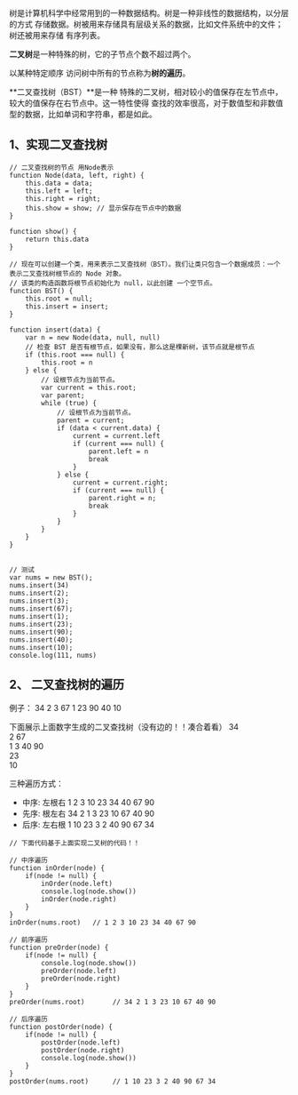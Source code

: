 树是计算机科学中经常用到的一种数据结构。树是一种非线性的数据结构，以分层的方式 存储数据。树被用来存储具有层级关系的数据，比如文件系统中的文件；树还被用来存储 有序列表。

**二叉树**是一种特殊的树，它的子节点个数不超过两个。

以某种特定顺序 访问树中所有的节点称为**树的遍历**。

**二叉查找树（BST）**是一种 特殊的二叉树，相对较小的值保存在左节点中，较大的值保存在右节点中。这一特性使得 查找的效率很高，对于数值型和非数值型的数据，比如单词和字符串，都是如此。

## 1、实现二叉查找树
```
// 二叉查找树的节点 用Node表示
function Node(data, left, right) {
	this.data = data;
	this.left = left;
	this.right = right;
	this.show = show; // 显示保存在节点中的数据
}

function show() {
	return this.data
}

// 现在可以创建一个类，用来表示二叉查找树（BST）。我们让类只包含一个数据成员：一个 表示二叉查找树根节点的 Node 对象。
// 该类的构造函数将根节点初始化为 null，以此创建 一个空节点。
function BST() {
	this.root = null;
	this.insert = insert;
}

function insert(data) {
	var n = new Node(data, null, null)
	// 检查 BST 是否有根节点，如果没有，那么这是棵新树，该节点就是根节点
	if (this.root === null) {
		this.root = n
	} else {
		// 设根节点为当前节点。
		var current = this.root;
		var parent;
		while (true) {
			// 设根节点为当前节点。
			parent = current;
			if (data < current.data) {
				current = current.left
				if (current === null) {
					parent.left = n
					break
				}
			} else {
				current = current.right;
				if (current === null) {
					parent.right = n;
					break
				}
			}
		}
	}
}


// 测试
var nums = new BST();
nums.insert(34)
nums.insert(2);
nums.insert(3);
nums.insert(67);
nums.insert(1);
nums.insert(23);
nums.insert(90);
nums.insert(40);
nums.insert(10);
console.log(111, nums)
```

## 2、 二叉查找树的遍历
例子： 34 2 3 67 1 23 90 40 10

下面展示上面数字生成的二叉查找树（没有边的！！凑合着看）
 					     34</br>
  	  2							    	67 </br>
 1	 	    3				     40	   	90</br>
 			       23</br>
 		      10</br>
		      
三种遍历方式：
- 中序: 左根右   1 2 3 10 23 34 40 67 90
- 先序: 根左右   34 2 1 3 23 10 67 40 90
- 后序: 左右根   1 10 23 3 2 40 90 67 34


```
// 下面代码基于上面实现二叉树的代码！！

// 中序遍历
function inOrder(node) {
	if(node != null) {
		inOrder(node.left)
		console.log(node.show())
		inOrder(node.right)
	}
}
inOrder(nums.root)   // 1 2 3 10 23 34 40 67 90

// 前序遍历
function preOrder(node) {
	if(node != null) {
		console.log(node.show())
		preOrder(node.left)
		preOrder(node.right)
	}
}
preOrder(nums.root)       // 34 2 1 3 23 10 67 40 90

// 后序遍历
function postOrder(node) {
	if(node != null) {
		postOrder(node.left)
		postOrder(node.right)
		console.log(node.show())
	}
}
postOrder(nums.root)      // 1 10 23 3 2 40 90 67 34

```













